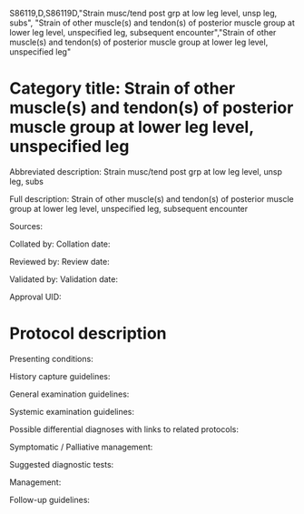 S86119,D,S86119D,"Strain musc/tend post grp at low leg level, unsp leg, subs", "Strain of other muscle(s) and tendon(s) of posterior muscle group at lower leg level, unspecified leg, subsequent encounter","Strain of other muscle(s) and tendon(s) of posterior muscle group at lower leg level, unspecified leg"
# Category title: Strain of other muscle(s) and tendon(s) of posterior muscle group at lower leg level, unspecified leg

Abbreviated description: Strain musc/tend post grp at low leg level, unsp leg, subs

Full description: Strain of other muscle(s) and tendon(s) of posterior muscle group at lower leg level, unspecified leg, subsequent encounter

Sources:

Collated by:
Collation date:

Reviewed by:
Review date:

Validated by:
Validation date:

Approval UID:

# Protocol description

Presenting conditions:

History capture guidelines:

General examination guidelines:

Systemic examination guidelines:

Possible differential diagnoses with links to related protocols:

Symptomatic / Palliative management:

Suggested diagnostic tests:

Management:

Follow-up guidelines:
